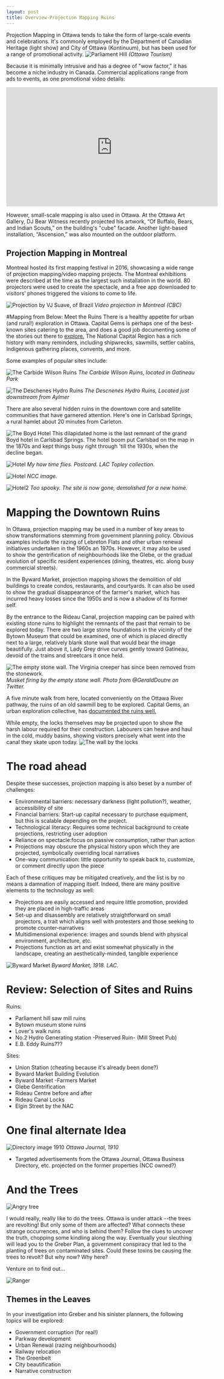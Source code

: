 ```yaml
---
layout: post
title: Overview-Projection Mapping Ruins
---
```


Projection Mapping in Ottawa tends to take the form of large-scale events and celebrations. It's commonly employed by the Department of Canadian Heritage (light show) and City of Ottawa (Kontinuum), but has been used for a range of promotional activity.
![Parliament Hill](https://www.ottawatourism.ca/wp-content/uploads/2015/03/Sound-and-Light-Show-on-Parliament-Hill-Northern-Lights-2.jpg)
*(Ottawa Tourism)*

Because it is minimally intrusive and has a degree of "wow factor," it has become a niche industry in Canada. Commercial applications range from ads to events, as one promotional video details:
<iframe width="560" height="315" src="https://www.youtube.com/embed/-RFcOHoFo2A" frameborder="0" allow="autoplay; encrypted-media" allowfullscreen></iframe>

However, small-scale mapping is also used in Ottawa. At the Ottawa Art Gallery, DJ Bear Witness recently projected his artwork, “Of Buffalo, Bears, and Indian Scouts,” on the building's "cube" facade. Another light-based installation, “Ascension,” was also mounted on the outdoor platform.

## Projection Mapping in Montreal

Montreal hosted its first mapping festival in 2016, showcasing a wide range of projection mapping/video mapping projects. The Montreal exhibitions were described at the time as the largest such installation in the world. 80 projectors were used to create the spectacle, and a free app downloaded to visitors’ phones triggered the visions to come to life.

![Projection by VJ Suave, of Brazil](https://i.cbc.ca/1.3794866.1475787533!/fileImage/httpImage/image._gen/derivatives/original_620/mapping-festival.)
*Video projection in Montreal (CBC)*

#Mapping from Below: Meet the Ruins
There is a healthy appetite for urban (and rural!) exploration in Ottawa. Capital Gems is perhaps one of the best-known sites catering to the area, and does a good job documenting some of the stories out there to [explore.](http://www.capitalgems.ca/buildings-and-ruins.html)
The National Capital Region has a rich history with many reminders, including shipwrecks, sawmills, settler cabins, Indigenous gathering places, convents, and more.

Some examples of popular sites include:

![The Carbide Wilson Ruins](https://historicottawa.files.wordpress.com/2017/08/img_6275-2.jpg?w=2800)
*The Carbide Wilson Ruins, located in Gatineau Park*

![The Deschenes Hydro Ruins](https://historicottawa.files.wordpress.com/2017/08/img_6325.jpg?w=2800)
*The Descnenes Hydro Ruins, Located just downstream from Aylmer*

There are also several hidden ruins in the downtown core and satellite communities that have garnered attention. Here's one in Carlsbad Springs, a rural hamlet about 20 minutes from Carleton.

![The Boyd Hotel](https://historicottawa.files.wordpress.com/2017/06/img_57771.jpg?w=2800)
This dilapidated home is the last remnant of the grand Boyd hotel in Carlsbad Springs. The hotel boom put Carlsbad on the map in the 1870s and kept things busy right through 'till the 1930s, when the decline began.

![Hotel](https://historicottawa.files.wordpress.com/2017/07/a197430-v6.jpg?w=600&h=&crop=1&zoom=2)
*My how time flies. Postcard. LAC Topley collection.*

![Hotel](https://historicottawa.files.wordpress.com/2017/07/photo041.jpg?w=784&h=&crop=1&zoom=2)
*NCC image.*

![Hotel2](https://historicottawa.files.wordpress.com/2017/07/photo038.jpg?w=782&h=&crop=1&zoom=2)
*Too spooky. The site is now gone, demolished for a new home.*

# Mapping the Downtown Ruins

In Ottawa, projection mapping may be used in a number of key areas to show transformations stemming from government planning policy. Obvious examples include the razing of Lebreton Flats and other urban renewal initiatives undertaken in the 1960s an 1970s. However, it may also be used to show the gentrification of neighbourhoods like the Glebe, or the gradual evolution of specific resident experiences (dining, theatres, etc. along busy commercial streets).

In the Byward Market, projection mapping shows the demolition of old buildings to create condos, restaurants, and courtyards. It can also be used to show the gradual disappearance of the farmer's market, which has incurred heavy losses since the 1950s and is now a shadow of its former self.

By the entrance to the Rideau Canal, projection mapping can be paired with existing stone ruins to highlight the remnants of the past that remain to be explored today. There are two large stone foundations in the vicinity of the Bytown Museum that could be examined, one of which is placed directly next to a large, relatively blank stone wall that would bear the image beautifully. Just above it, Lady Grey drive curves gently toward Gatineau, devoid of the trains and streetcars it once held.

![The empty stone wall. The Virginia creeper has since been removed from the stonework.](https://pbs.twimg.com/media/CLWIz6jUwAAMxPA.jpg)
*Musket firing by the empty stone wall. Photo from @GeraldDoutre on Twitter.*

A five minute walk from here, located conveniently on the Ottawa River pathway, the ruins of an old sawmill beg to be explored. Capital Gems, an urban exploration collective, has [documented the ruins well.](http://www.capitalgems.ca/parliament-hill-mill.html) 

While empty, the locks themselves may be projected upon to show the harsh labour required for their construction. Labourers can heave and haul in the cold, muddy basins, showing visitors precisely what went into the canal they skate upon today.
![The wall by the locks](http://i1.wp.com/boomervoice.ca/wp-content/uploads/2017/06/Red-Chairs-at-Rideau-Locks-for-boomervoice.jpg?w=1080)

# The road ahead

Despite these successes, projection mapping is also beset by a number of challenges: 

+ Environmental barriers: necessary darkness (light pollution?), weather, accessibility of site
+ Financial barriers: Start-up capital necessary to purchase equipment, but this is scalable depending on the project. 
+ Technological literacy: Requires some technical background to create projections, restricting user adoption
+ Reliance on spectacle:focus on passive consumption, rather than action
+ Projections may obscure the physical history upon which they are projected, symbolically overriding local narratives
+ One-way communication: little opportunity to speak back to, customize, or comment directly upon the piece

Each of these critiques may be mitigated creatively, and the list is by no means a damnation of mapping itself. Indeed, there are many positive elements to the technology as well:

+ Projections are easily accessed and require little promotion, provided they are placed in high-traffic areas
+ Set-up and disassembly are relatively straightforward on small projectors, a trait which aligns well with protesters and those seeking to promote counter-narratives
+ Multidimensional experience: images and sounds blend with physical environment, architecture, etc.
+ Projections function as art and exist somewhat physically in the landscape, creating an aesthetically-minded, tangible experience

![Byward Market](http://www.ottawahh.com/wp-content/uploads/2015/06/BywardMarket-1918-3-1.jpg)
*Byward Market, 1918. LAC.*

# Review: Selection of Sites and Ruins

Ruins:
+ Parliament hill saw mill ruins
+ Bytown museum stone ruins
+ Lover's walk ruins
+ No.2 Hydro Generating station -Preserved Ruin- (Mill Street Pub)
+ E.B. Eddy Ruins???

Sites:
+ Union Station (cheating because it's already been done?)
+ Byward Market Building Evolution
+ Byward Market -Farmers Market
+ Glebe Gentrification
+ Rideau Centre before and after
+ Rideau Canal Locks
+ Elgin Street by the NAC

# One final alternate Idea
![Directory image 1910](https://i0.wp.com/www.historynerd.ca/wp-content/uploads/2016/07/1910-01-08-2-Macs-Ad-Busy-Corner-Page-4.jpg)
*Ottawa Journal, 1910*
+ Targeted advertisements from the Ottawa Journal, Ottawa Business Directory, etc. projected on the former properties (NCC owned?)

# And the Trees
![Angry tree](http://2.bp.blogspot.com/-7p9qM8Wm0pM/UWeue9MPyoI/AAAAAAAADaM/yCEiZFkTARw/s1600/angry_tree150.jpg)

I would really, really like to do the trees. Ottawa is under attack --the trees are revolting! But only some of them are affected? What connects these strange occurrences, and who is behind them?
Follow the clues to uncover the truth, chopping some kindling along the way. Eventually your sleuthing will lead you to the Greber Plan, a government conspiracy that led to the planting of trees on contaminated sites. 
Could these toxins be causing the trees to revolt? But why now? Why here?

Venture on to find out...

![Ranger](https://i.pinimg.com/originals/be/74/a8/be74a82469c0b148d31afa76cbda472d.png)

## Themes in the Leaves

In your investigation into Greber and his sinister planners, the following topics will be explored:
+ Government corruption (for real!)
+ Parkway development
+ Urban Renewal (razing neighbourhoods)
+ Railway relocation
+ The Greenbelt
+ City beautification
+ Narrative construction


